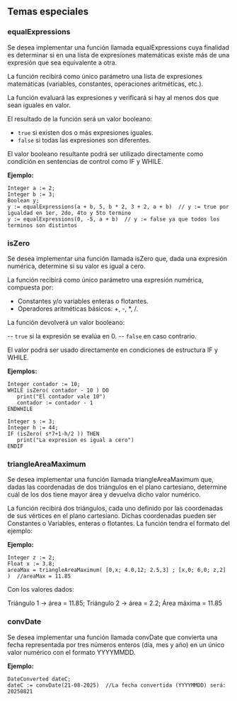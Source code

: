 ## Temas especiales

### equalExpressions
Se desea implementar una función llamada equalExpressions cuya finalidad es determinar si en una lista de expresiones matemáticas existe más de una expresión que sea equivalente a otra.

La función recibirá como único parámetro una lista de expresiones matemáticas (variables, constantes, operaciones aritméticas, etc.).

La función evaluará las expresiones y verificará si hay al menos dos que sean iguales en valor.

El resultado de la función será un valor booleano:
- `true` si existen dos o más expresiones iguales.
- `false` si todas las expresiones son diferentes.

El valor booleano resultante podrá ser utilizado directamente como condición en sentencias de control como IF y WHILE.

**Ejemplo:**
```
Integer a := 2;
Integer b := 3;
Boolean y;
y := equalExpressions(a + b, 5, b * 2, 3 + 2, a + b)  // y := true por igualdad en 1er, 2do, 4to y 5to termino
y := equalExpressions(0, -5, a + b)  // y := false ya que todos los terminos son distintos
```
### isZero
Se desea implementar una función llamada isZero que, dada una expresión numérica, determine si su valor es igual a cero.

La función recibirá como único parámetro una expresión numérica, compuesta por:
- Constantes y/o variables enteras o flotantes.
- Operadores aritméticas básicos: +, -, *, /.
  
La función devolverá un valor booleano:

-- `true` si la expresión se evalúa en 0.
-- `false` en caso contrario.

El valor podrá ser usado directamente en condiciones de estructura IF y WHILE.

**Ejemplos:**
```
Integer contador := 10;
WHILE isZero( contador - 10 ) DO
   print("El contador vale 10")
   contador := contador - 1
ENDWHILE

Integer s := 3;
Integer h := 44;
IF (isZero( s*7+1-h/2 )) THEN
   print("La expresion es igual a cero")
ENDIF
```
### triangleAreaMaximum
Se desea implementar una función llamada triangleAreaMaximum que, dadas las coordenadas de dos triángulos en el plano cartesiano, determine cuál de los dos tiene mayor área y devuelva dicho valor numérico.

La función recibirá dos triángulos, cada uno definido por las coordenadas de sus vértices en el plano cartesiano. Dichas coordenadas pueden ser Constantes o Variables, enteras o flotantes. La función tendra el formato del ejemplo:

**Ejemplo:**
```
Integer z := 2;
Float x := 3.8;
areaMax = triangleAreaMaximum( [0,x; 4.0,12; 2.5,3] ; [x,0; 6,0; z,2] )  //areaMax = 11.85
```
Con los valores dados:

Triángulo 1 → área = 11.85; 
Triángulo 2 → área = 2.2; 
Área máxima = 11.85

### convDate
Se desea implementar una función llamada convDate que convierta una fecha representada por tres números enteros (día, mes y año) en un único valor numérico con el formato YYYYMMDD.

**Ejemplo:**
```
DateConverted dateC;
dateC := convDate(21-08-2025)  //La fecha convertida (YYYYMMDD) será: 20250821
```
